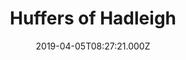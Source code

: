 ---
date: 2019-04-05T08:27:21.000Z
title: Huffers of Hadleigh
latitude: 52.044768970680046
longitude: 0.9528065517153052
category: checkin
---